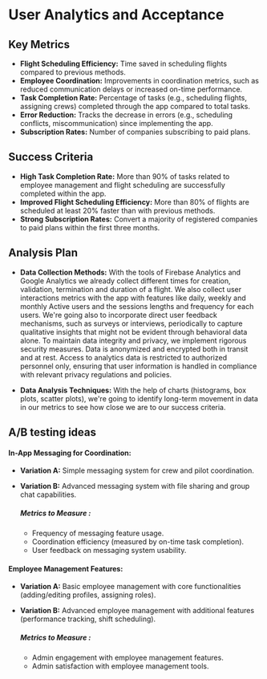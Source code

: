 # User Analytics and Acceptance

## Key Metrics

- **Flight Scheduling Efficiency:** Time saved in scheduling flights compared to previous methods.
- **Employee Coordination:** Improvements in coordination metrics, such as reduced communication delays or increased on-time performance.
- **Task Completion Rate:** Percentage of tasks (e.g., scheduling flights, assigning crews) completed through the app compared to total tasks.
- **Error Reduction:** Tracks the decrease in errors (e.g., scheduling conflicts, miscommunication) since implementing the app.
- **Subscription Rates:** Number of companies subscribing to paid plans.

## Success Criteria

- **High Task Completion Rate:** More than 90% of tasks related to employee management and flight scheduling are successfully completed within the app.
- **Improved Flight Scheduling Efficiency:** More than 80% of flights are scheduled at least 20% faster than with previous methods.
- **Strong Subscription Rates:** Convert a majority of registered companies to paid plans within the first three months.

## Analysis Plan

- **Data Collection Methods:**
  With the tools of Firebase Analytics and Google Analytics we already collect different times for creation, validation, termination and duration of a flight.
  We also collect user interactions metrics with the app with features like daily, weekly and monthly Active users and the sessions lengths and frequency for each users.
  We're going also to incorporate direct user feedback mechanisms, such as surveys or interviews, periodically to capture qualitative insights that might not be evident through behavioral data alone.
  To maintain data integrity and privacy, we implement rigorous security measures. Data is anonymized and encrypted both in transit and at rest. Access to analytics data is restricted to authorized personnel only, ensuring that user information is handled in compliance with relevant privacy regulations and policies.

- **Data Analysis Techniques:**
  With the help of charts (histograms, box plots, scatter plots), we're going to identify long-term movement in data in our metrics to see how close we are to our success criteria.

## A/B testing ideas

#### In-App Messaging for Coordination:

- **Variation A:** Simple messaging system for crew and pilot coordination.
- **Variation B:** Advanced messaging system with file sharing and group chat capabilities.

  ##### Metrics to Measure :

  - Frequency of messaging feature usage.
  - Coordination efficiency (measured by on-time task completion).
  - User feedback on messaging system usability.

#### Employee Management Features:

- **Variation A:** Basic employee management with core functionalities (adding/editing profiles, assigning roles).
- **Variation B:** Advanced employee management with additional features (performance tracking, shift scheduling).

  ##### Metrics to Measure :

  - Admin engagement with employee management features.
  - Admin satisfaction with employee management tools.
